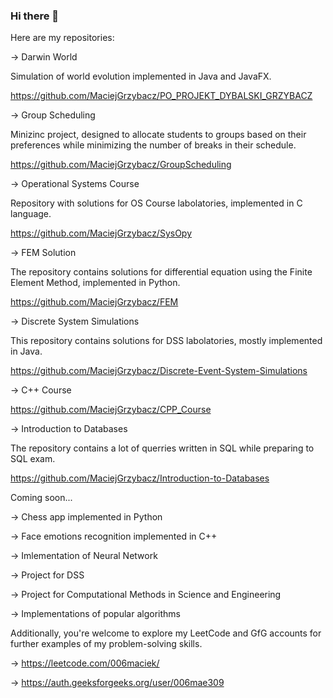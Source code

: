 ### Hi there 👋

Here are my repositories:

-> Darwin World 

  Simulation of world evolution implemented in Java and JavaFX.
  
  https://github.com/MaciejGrzybacz/PO_PROJEKT_DYBALSKI_GRZYBACZ
  

-> Group Scheduling
 
  Minizinc project, designed to allocate students to groups based on their preferences while minimizing the number of breaks in their schedule. 

  https://github.com/MaciejGrzybacz/GroupScheduling
  

-> Operational Systems Course

  Repository with solutions for OS Course labolatories, implemented in C language.
  
  https://github.com/MaciejGrzybacz/SysOpy
  

-> FEM Solution

  The repository contains solutions for differential equation using the Finite Element Method, implemented in Python.
  
  https://github.com/MaciejGrzybacz/FEM
  

-> Discrete System Simulations

  This repository contains solutions for DSS labolatories, mostly implemented in Java.

  https://github.com/MaciejGrzybacz/Discrete-Event-System-Simulations

  

-> C++ Course

  https://github.com/MaciejGrzybacz/CPP_Course


-> Introduction to Databases

  The repository contains a lot of querries written in SQL while preparing to SQL exam.

  https://github.com/MaciejGrzybacz/Introduction-to-Databases


Coming soon...

-> Chess app implemented in Python

-> Face emotions recognition implemented in C++

-> Imlementation of Neural Network

-> Project for DSS 

-> Project for Computational Methods in Science and Engineering

-> Implementations of popular algorithms
  
  
Additionally, you're welcome to explore my LeetCode and GfG accounts for further examples of my problem-solving skills.

-> https://leetcode.com/006maciek/

-> https://auth.geeksforgeeks.org/user/006mae309


<!--
**MaciejGrzybacz/MaciejGrzybacz** is a ✨ _special_ ✨ repository because its `README.md` (this file) appears on your GitHub profile.

Here are some ideas to get you started:

- 🔭 I’m currently working on ...
- 🌱 I’m currently learning ...
- 👯 I’m looking to collaborate on ...
- 🤔 I’m looking for help with ...
- 💬 Ask me about ...
- 📫 How to reach me: ...
- 😄 Pronouns: ...
- ⚡ Fun fact: ...
-->
